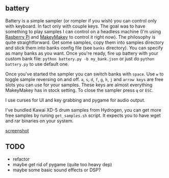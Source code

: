 ## battery

Battery is a simple sampler (or rompler if you wish) you can control only with keyboard. In fact only with couple keys. The goal was to have something to play samples I can control on a headless machine (I'm using [Rasberry Pi](http://www.raspberrypi.org/) and [MakeyMakey](http://www.makeymakey.com/) to control it right now). The philosophy is quite straightforward. Get some samples, copy them into samples directory and stick them into banks config file (see `banks` directory). You can specify as many banks as you want. Once you're ready, fire up battery with your custom bank file: `python battery.py -b my_bank.json` or just do `python battery.py` to use default one.

Once you've started the sampler you can switch banks with `space`. Use `w` to toggle sample reversing on and off. `a`, `s`, `d`, `f`, `g`, `h`, `j` and `arrow keys` are free slots you can use for your samples. These keys are almost everything MakeyMakey has in stock setting. To close the sampler press `q` or `ESC`.

I use curses for UI and key grabbing and pygame for audio output.

I've bundled Kawai XD-5 drum samples from Hydrogen, you can get more free samples by runing `get_samples.sh` script. It expects you to have wget and rar binaries on your system.

[screenshot](http://junk.starenka.net/battery.jpg)

## TODO

- refactor
- maybe get rid of pygame (quite too heavy dep)
- maybe some basic sound effects or DSP?